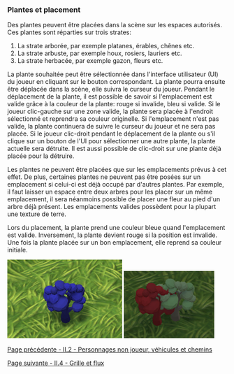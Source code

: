 ###  Plantes et placement

Des plantes peuvent être placées dans la scène sur les espaces autorisés. Ces plantes sont réparties sur trois strates:
1. La strate arborée, par exemple platanes, érables, chênes etc.
2. La strate arbuste, par exemple houx, rosiers, lauriers etc.
3. La strate herbacée, par exemple gazon, fleurs etc.

La plante souhaitée peut être sélectionnée dans l'interface utilisateur (UI) du joueur en cliquant sur le bouton correspondant. La plante pourra ensuite être déplacée dans la scène, elle suivra le curseur du joueur. Pendant le déplacement de la plante, il est possible de savoir si l'emplacement est valide grâce à la couleur de la plante: rouge si invalide, bleu si valide.
Si le joueur clic-gauche sur une zone valide, la plante sera placée à l'endroit sélectionné et reprendra sa couleur originelle. Si l'emplacement n'est pas valide, la plante continuera de suivre le curseur du joueur et ne sera pas placée.
Si le joueur clic-droit pendant le déplacement de la plante ou s'il clique sur un bouton de l'UI pour sélectionner une autre plante, la plante actuelle sera détruite. Il est aussi possible de clic-droit sur une plante déjà placée pour la détruire.

Les plantes ne peuvent être placées que sur les emplacements prévus à cet effet. De plus, certaines plantes ne peuvent pas être posées sur un emplacement si celui-ci est déjà occupé par d'autres plantes. Par exemple, il faut laisser un espace entre deux arbres pour les placer sur un même emplacement, il sera néanmoins possible de placer une fleur au pied d'un arbre déjà présent. Les emplacements valides possèdent pour la plupart une texture de terre.

Lors du placement, la plante prend une couleur bleue quand l'emplacement est valide. Inversement, la plante devient rouge si la position est invalide. Une fois la plante placée sur un bon emplacement, elle reprend sa couleur initiale.

![ValidTree](ValidTree.png)
![Invalid](Invalid.png)

[Page précédente - II.2 - Personnages non joueur, véhicules et chemins](PNJ_Vehicules_Chemins)

[Page suivante - II.4 - Grille et flux](Grille)
